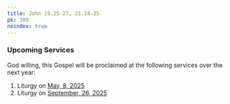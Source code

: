 ```yaml
---
title: John 19.25-27, 21.24-25
pk: 389
noindex: true
---
```


### Upcoming Services

God willing, this Gospel will be proclaimed at the following services over the next year:


1. Liturgy on [May,  8, 2025](https://orthocal.info/readings/gregorian/2025/05/08/)
1. Liturgy on [September, 26, 2025](https://orthocal.info/readings/gregorian/2025/09/26/)
